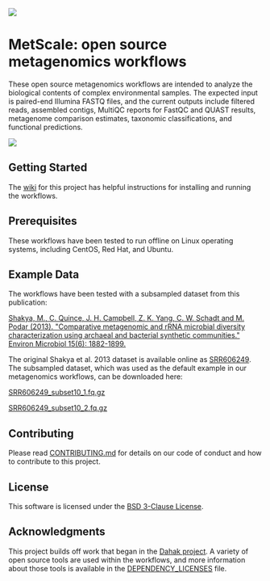 
![](https://github.com/signaturescience/metagenomics/blob/master/documentation/figures/MetScale_Logo.png)



# MetScale: open source metagenomics workflows

These open source metagenomics workflows are intended to analyze the biological contents of complex environmental samples. The expected input is paired-end Illumina FASTQ files, and the current outputs include filtered reads, assembled contigs, MultiQC reports for FastQC and QUAST results, metagenome comparison estimates, taxonomic classifications, and functional predictions. 

![](https://github.com/signaturescience/metagenomics/blob/master/documentation/figures/Overview_Flowchart.png)

## Getting Started

The [wiki](https://github.com/signaturescience/metagenomics/wiki) for this project has helpful instructions for installing and running the workflows.

## Prerequisites

These workflows have been tested to run offline on Linux operating systems, including CentOS, Red Hat, and Ubuntu.

## Example Data 

The workflows have been tested with a subsampled dataset from this publication:

[Shakya, M., C. Quince, J. H. Campbell, Z. K. Yang, C. W. Schadt and M. Podar (2013). "Comparative metagenomic and rRNA microbial diversity characterization using archaeal and bacterial synthetic communities." Environ Microbiol 15(6): 1882-1899.](https://www.ncbi.nlm.nih.gov/pmc/articles/PMC3665634/)
 
The original Shakya et al. 2013 dataset is available online as [SRR606249](https://www.ebi.ac.uk/ena/data/view/SRR606249). The subsampled dataset, which was used as the default example in our metagenomics workflows, can be downloaded here:

[SRR606249_subset10_1.fq.gz](https://osf.io/xwk7m/)

[SRR606249_subset10_2.fq.gz](https://osf.io/6dmh5/)

## Contributing

Please read [CONTRIBUTING.md](https://github.com/signaturescience/metagenomics/blob/master/CONTRIBUTING.md) for details on our code of conduct and how to contribute to this project.

## License

This software is licensed under the [BSD 3-Clause License](https://github.com/signaturescience/metagenomics/blob/master/LICENSE).

## Acknowledgments

This project builds off work that began in the [Dahak project](https://github.com/dahak-metagenomics/dahak). A variety of open source tools are used within the workflows, and more information about those tools is available in the [DEPENDENCY_LICENSES](https://github.com/signaturescience/metagenomics/blob/master/DEPENDENCY_LICENSES) file. 
